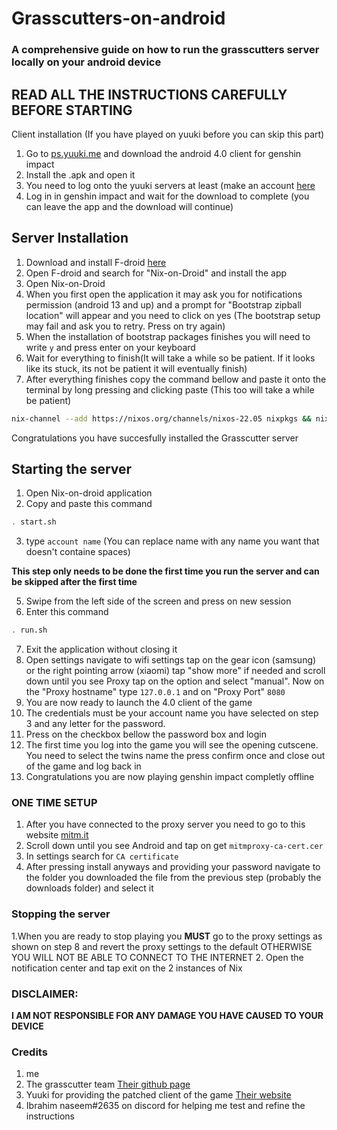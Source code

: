 # Grasscutters-on-android
### A comprehensive guide on how to run the grasscutters server locally on your android device 
## **READ ALL THE INSTRUCTIONS CAREFULLY BEFORE STARTING**

Client installation (If you have played on yuuki before you can skip this part)
1. Go to [ps.yuuki.me](https://ps.yuuki.me/game/genshin-impact) and download the android 4.0 client for genshin impact
2. Install the .apk and open it
3. You need to log onto the yuuki servers at least (make an account [here](https://ps.yuuki.me/account/register?type=web)
4. Log in in genshin impact and wait for the download to complete (you can leave the app and the download will continue)

## Server Installation 
1. Download and install F-droid [here](https://f-droid.org/)
2. Open F-droid and search for "Nix-on-Droid" and install the app
3. Open Nix-on-Droid
4. When you first open the application it may ask you for notifications permission (android 13 and up) and a prompt for "Bootstrap zipball location" will appear and you need to click on yes (The bootstrap setup may fail and ask you to retry. Press on try again)
5. When the installation of bootstrap packages finishes you will need to write ```y``` and press enter on your keyboard
6. Wait for everything to finish(It will take a while so be patient. If it looks like its stuck, its not be patient it will eventually finish)
7. After everything finishes copy the command bellow and paste it onto the terminal by long pressing and clicking paste (This too will take a while be patient)
```sh
nix-channel --add https://nixos.org/channels/nixos-22.05 nixpkgs && nix-channel --update && nix-env -iA nixpkgs.git && git clone https://github.com/kostas214/Grasscutters-on-android/ && cd Grasscutters-on-android && . install.sh
```
Congratulations you have succesfully installed the Grasscutter server

## Starting the server
1. Open Nix-on-droid application
2. Copy and paste this command
```sh
. start.sh
```
3. type ```account name``` (You can replace name with any name you want that doesn't containe spaces)

**This step only needs to be done the first time you run the server and can be skipped after the first time** 

5. Swipe from the left side of the screen and press on new session
6. Enter this command
```sh
. run.sh
```
7. Exit the application without closing it
8. Open settings navigate to wifi settings tap on the gear icon (samsung) or the right pointing arrow (xiaomi) tap "show more" if needed and scroll down until you see Proxy tap on the option and select "manual". Now on the "Proxy hostname" type ```127.0.0.1``` and on "Proxy Port" ```8080```
9. You are now ready to launch the 4.0 client of the game
10. The credentials must be your account name you have selected on step 3 and any letter for the password.
11. Press on the checkbox bellow the password box and login
12. The first time you log into the game you will see the opening cutscene. You need to select the twins name the press confirm once and close out of the game and log back in
13. Congratulations you are now playing genshin impact completly offline 
### ONE TIME SETUP
1. After you have connected to the proxy server you need to go to this website [mitm.it](mitm.it)
2. Scroll down until you see Android and tap on get ```mitmproxy-ca-cert.cer```
3. In settings search for ```CA certificate```
4. After pressing install anyways and providing your password navigate to the folder you downloaded the file from the previous step (probably the downloads folder) and select it

### Stopping the server
1.When you are ready to stop playing you **MUST** go to the proxy settings as shown on step 8 and revert the proxy settings to the default
OTHERWISE YOU WILL NOT BE ABLE TO CONNECT TO THE INTERNET
2. Open the notification center and tap exit on the 2 instances of Nix

### DISCLAIMER:
**I AM NOT RESPONSIBLE FOR ANY DAMAGE YOU HAVE CAUSED TO YOUR DEVICE**

### Credits 
1. me
2. The grasscutter team [Their github page](https://github.com/Grasscutters/Grasscutter)
3. Yuuki for providing the patched client of the game [Their website](http://ps.yuuki.me/)
4. Ibrahim naseem#2635 on discord for helping me test and refine the instructions








